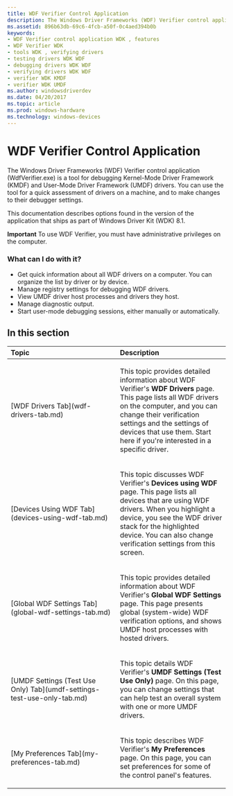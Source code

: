 ```yaml
---
title: WDF Verifier Control Application
description: The Windows Driver Frameworks (WDF) Verifier control application (WdfVerifier.exe) is a tool for debugging KMDF and UMDF drivers.
ms.assetid: 896b63db-69c6-4fcb-a50f-0c4aed394b0b
keywords:
- WDF Verifier control application WDK , features
- WDF Verifier WDK
- tools WDK , verifying drivers
- testing drivers WDK WDF
- debugging drivers WDK WDF
- verifying drivers WDK WDF
- verifier WDK KMDF
- verifier WDK UMDF
ms.author: windowsdriverdev
ms.date: 04/20/2017
ms.topic: article
ms.prod: windows-hardware
ms.technology: windows-devices
---
```


# WDF Verifier Control Application


The Windows Driver Frameworks (WDF) Verifier control application (WdfVerifier.exe) is a tool for debugging Kernel-Mode Driver Framework (KMDF) and User-Mode Driver Framework (UMDF) drivers. You can use the tool for a quick assessment of drivers on a machine, and to make changes to their debugger settings.

This documentation describes options found in the version of the application that ships as part of Windows Driver Kit (WDK) 8.1.

**Important**  To use WDF Verifier, you must have administrative privileges on the computer.

 

### <span id="wdf_verifier_features"></span><span id="WDF_VERIFIER_FEATURES"></span>What can I do with it?

-   Get quick information about all WDF drivers on a computer. You can organize the list by driver or by device.
-   Manage registry settings for debugging WDF drivers.
-   View UMDF driver host processes and drivers they host.
-   Manage diagnostic output.
-   Start user-mode debugging sessions, either manually or automatically.

## <span id="in_this_section"></span>In this section


<table>
<colgroup>
<col width="50%" />
<col width="50%" />
</colgroup>
<thead>
<tr class="header">
<th align="left">Topic</th>
<th align="left">Description</th>
</tr>
</thead>
<tbody>
<tr class="odd">
<td align="left"><p>[WDF Drivers Tab](wdf-drivers-tab.md)</p></td>
<td align="left"><p>This topic provides detailed information about WDF Verifier's <strong>WDF Drivers</strong> page. This page lists all WDF drivers on the computer, and you can change their verification settings and the settings of devices that use them. Start here if you're interested in a specific driver.</p></td>
</tr>
<tr class="even">
<td align="left"><p>[Devices Using WDF Tab](devices-using-wdf-tab.md)</p></td>
<td align="left"><p>This topic discusses WDF Verifier's <strong>Devices using WDF</strong> page. This page lists all devices that are using WDF drivers. When you highlight a device, you see the WDF driver stack for the highlighted device. You can also change verification settings from this screen.</p></td>
</tr>
<tr class="odd">
<td align="left"><p>[Global WDF Settings Tab](global-wdf-settings-tab.md)</p></td>
<td align="left"><p>This topic provides detailed information about WDF Verifier's <strong>Global WDF Settings</strong> page. This page presents global (system-wide) WDF verification options, and shows UMDF host processes with hosted drivers.</p></td>
</tr>
<tr class="even">
<td align="left"><p>[UMDF Settings (Test Use Only) Tab](umdf-settings-test-use-only-tab.md)</p></td>
<td align="left"><p>This topic details WDF Verifier's <strong>UMDF Settings (Test Use Only)</strong> page. On this page, you can change settings that can help test an overall system with one or more UMDF drivers.</p></td>
</tr>
<tr class="odd">
<td align="left"><p>[My Preferences Tab](my-preferences-tab.md)</p></td>
<td align="left"><p>This topic describes WDF Verifier's <strong>My Preferences</strong> page. On this page, you can set preferences for some of the control panel's features.</p></td>
</tr>
</tbody>
</table>

 

 

 





